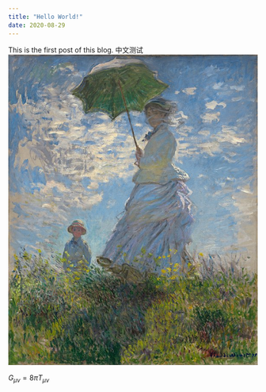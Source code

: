 ```yaml
---
title: "Hello World!"
date: 2020-08-29
---
```


This is the first post of this blog. 中文测试
![image test](/assets/images/Woman-with-a-Parasol.jpg)

$G_{\mu\nu}=8\pi T_{\mu\nu}$
